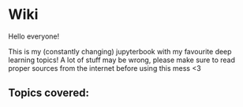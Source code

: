 # Wiki

Hello everyone!

This is my (constantly changing) jupyterbook with my favourite deep learning topics! A lot of stuff may be wrong, please make sure to read proper sources from the internet before using this mess <3


## Topics covered:



```{tableofcontents}
```
